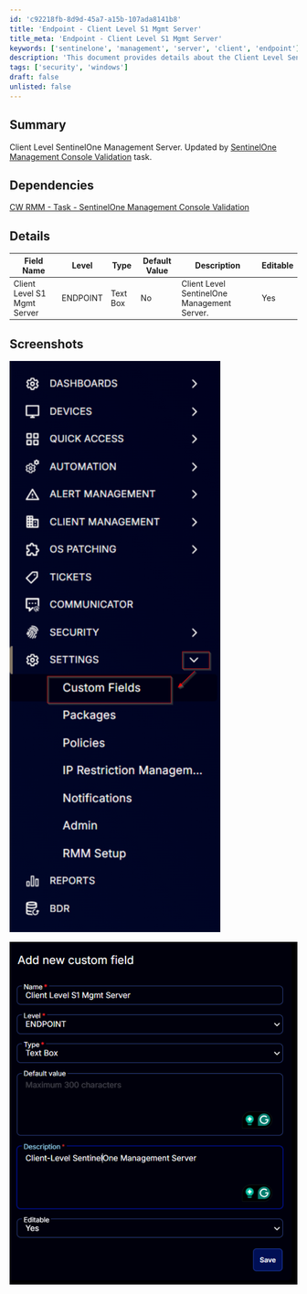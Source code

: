 ```yaml
---
id: 'c92218fb-8d9d-45a7-a15b-107ada8141b8'
title: 'Endpoint - Client Level S1 Mgmt Server'
title_meta: 'Endpoint - Client Level S1 Mgmt Server'
keywords: ['sentinelone', 'management', 'server', 'client', 'endpoint']
description: 'This document provides details about the Client Level SentinelOne Management Server, including its dependencies, field details, and screenshots for reference. It is updated by the SentinelOne Management Console Validation task and outlines editable fields for user interaction.'
tags: ['security', 'windows']
draft: false
unlisted: false
---
```


## Summary

Client Level SentinelOne Management Server. Updated by [SentinelOne Management Console Validation](<../tasks/SentinelOne Management Console Validation.md>) task.

## Dependencies

[CW RMM - Task - SentinelOne Management Console Validation](<../tasks/SentinelOne Management Console Validation.md>)

## Details

| Field Name                      | Level    | Type      | Default Value | Description                                | Editable |
|---------------------------------|----------|-----------|---------------|--------------------------------------------|----------|
| Client Level S1 Mgmt Server     | ENDPOINT | Text Box  | No            | Client Level SentinelOne Management Server.| Yes      |

## Screenshots

![Screenshot 1](../../../static/img/Endpoint---Client-Level-S1-Mgmt-Server/image_1.png)

![Screenshot 2](../../../static/img/Endpoint---Client-Level-S1-Mgmt-Server/image_2.png)



